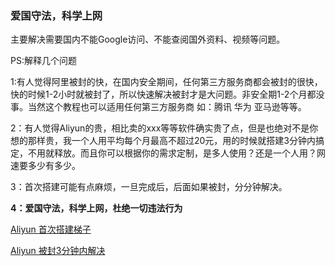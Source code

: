 ### 爱国守法，科学上网

主要解决需要国内不能Google访问、不能查阅国外资料、视频等问题。

PS:解释几个问题

1:有人觉得阿里被封的快，在国内安全期间，任何第三方服务商都会被封的很快，快的时候1-2小时就被封了，所以快速解决被封才是大问题。非安全期1-2个月都没事。当然这个教程也可以适用任何第三方服务商 如：腾讯 华为 亚马逊等等。

2：有人觉得Aliyun的贵，相比卖的xxx等等软件确实贵了点，但是也绝对不是你想的那样贵，我一个人用平均每个月最高不超过20元，用的时候就搭建3分钟内搞定，不用就释放。而且你可以根据你的需求定制，是多人使用？还是一个人用？网速要多少有多少。

3：首次搭建可能有点麻烦，一旦完成后，后面如果被封，分分钟解决。

**4：爱国守法，科学上网，杜绝一切违法行为**

[Aliyun 首次搭建梯子](./ALIYUN.md)

[Aliyun 被封3分钟内解决](./ALIYUN_1.md)
